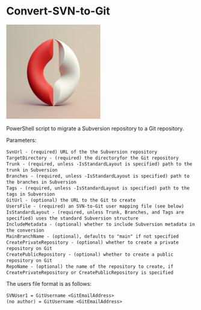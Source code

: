 # Convert-SVN-to-Git

<img src="https://github.com/PrimeEagle/Convert-SVN-to-Git/blob/main/convert.png?raw=true" width="250" />

PowerShell script to migrate a Subversion repository to a Git repository.

Parameters:
```
SvnUrl - (required) URL of the the Subversion repository
TargetDirectory - (required) the directoryfor the Git repository
Trunk - (required, unless -IsStandardLayout is specified) path to the trunk in Subversion
Branches - (required, unless -IsStandardLayout is specified) path to the branches in Subversion
Tags - (required, unless -IsStandardLayout is specified) path to the tags in Subversion
GitUrl - (optional) the URL to the Git to create
UsersFile - (required) an SVN-to-Git user mapping file (see below)
IsStandardLayout - (required, unless Trunk, Branches, and Tags are specified) uses the standard Subversion structure
IncludeMetadata - (optional) whether to include Subversion metadata in the conversion
MainBranchName - (optional), defaults to "main" if not specified
CreatePrivateRepository - (optional) whether to create a private repository on Git
CreatePublicRepository - (optional) whether to create a public repository on Git
RepoName - (optional) the name of the repository to create, if CreatePrivateRepository or CreatePublicRepository is specified
```

The users file format is as follows:
```
SVNUser1 = GitUsername <GitEmailAddress>
(no author) = GitUsername <GitEmailAddress>
```

